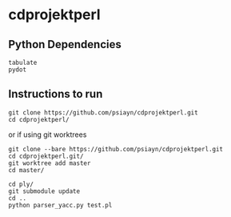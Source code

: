 # cdprojektperl
## Python Dependencies
```
tabulate
pydot
```
## Instructions to run
```
git clone https://github.com/psiayn/cdprojektperl.git
cd cdprojektperl/
```
or if using git worktrees
```
git clone --bare https://github.com/psiayn/cdprojektperl.git
cd cdprojektperl.git/
git worktree add master
cd master/
```

```
cd ply/
git submodule update
cd ..
python parser_yacc.py test.pl
```	
